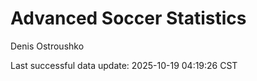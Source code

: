 # Advanced Soccer Statistics
Denis Ostroushko

<!-- gfm -->

Last successful data update: 2025-10-19 04:19:26 CST
